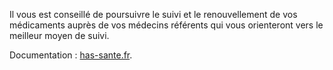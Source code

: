 Il vous est conseillé de poursuivre le suivi et le renouvellement
de vos médicaments auprès de vos médecins référents qui vous
orienteront vers le meilleur moyen de suivi.

Documentation : [has-sante.fr](https://www.has-sante.fr/upload/docs/application/pdf/2020-04/covid-19_-_faire_face_a_une_maladie_chronique_pendant_le_confinement_-_guide_patient.pdf).
